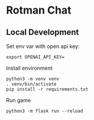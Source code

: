 # Rotman Chat

## Local Development

Set env var with open api key:

```
export OPENAI_API_KEY=
```

Install environment

```
python3 -m venv venv
. venv/bin/activate
pip install -r requirements.txt
```

Run game

```
python3 -m flask run --reload
```
